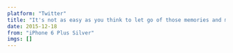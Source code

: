 ```yaml
---
platform: "Twitter"
title: "It's not as easy as you think to let go of those memories and move on."
date: 2015-12-18
from: "iPhone 6 Plus Silver"
imgs: []
---
```

